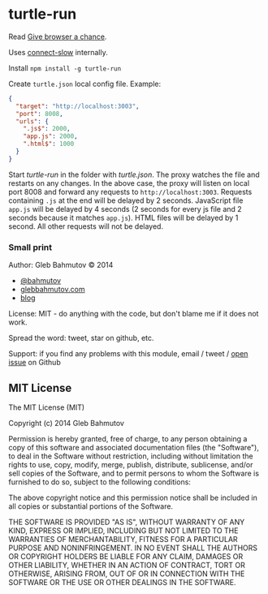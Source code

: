 # turtle-run

Read [Give browser a chance](http://bahmutov.calepin.co/give-browser-a-chance.html).

Uses [connect-slow](https://github.com/bahmutov/connect-slow) internally.

Install `npm install -g turtle-run`

Create `turtle.json` local config file. Example:

```json
{
  "target": "http://localhost:3003",
  "port": 8008,
  "urls": {
    ".js$": 2000,
    "app.js": 2000,
    ".html$": 1000
  }
}
```

Start *turtle-run* in the folder with *turtle.json*. The proxy watches the file and restarts on any changes.
In the above case, the proxy will listen on local port 8008 and forward any requests to `http://localhost:3003`.
Requests containing `.js` at the end will be delayed by 2 seconds. JavaScript file `app.js` will be delayed by
4 seconds (2 seconds for every js file and 2 seconds because it matches `app.js`). HTML files will be delayed 
by 1 second. All other requests will not be delayed.

### Small print

Author: Gleb Bahmutov &copy; 2014

* [@bahmutov](https://twitter.com/bahmutov)
* [glebbahmutov.com](http://glebbahmutov.com)
* [blog](http://bahmutov.calepin.co/)

License: MIT - do anything with the code, but don't blame me if it does not work.

Spread the word: tweet, star on github, etc.

Support: if you find any problems with this module, email / tweet /
[open issue](https://github.com/bahmutov/turtle-run/issues) on Github

## MIT License

The MIT License (MIT)

Copyright (c) 2014 Gleb Bahmutov

Permission is hereby granted, free of charge, to any person obtaining a copy of
this software and associated documentation files (the "Software"), to deal in
the Software without restriction, including without limitation the rights to
use, copy, modify, merge, publish, distribute, sublicense, and/or sell copies of
the Software, and to permit persons to whom the Software is furnished to do so,
subject to the following conditions:

The above copyright notice and this permission notice shall be included in all
copies or substantial portions of the Software.

THE SOFTWARE IS PROVIDED "AS IS", WITHOUT WARRANTY OF ANY KIND, EXPRESS OR
IMPLIED, INCLUDING BUT NOT LIMITED TO THE WARRANTIES OF MERCHANTABILITY, FITNESS
FOR A PARTICULAR PURPOSE AND NONINFRINGEMENT. IN NO EVENT SHALL THE AUTHORS OR
COPYRIGHT HOLDERS BE LIABLE FOR ANY CLAIM, DAMAGES OR OTHER LIABILITY, WHETHER
IN AN ACTION OF CONTRACT, TORT OR OTHERWISE, ARISING FROM, OUT OF OR IN
CONNECTION WITH THE SOFTWARE OR THE USE OR OTHER DEALINGS IN THE SOFTWARE.
